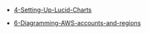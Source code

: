 * [4-Setting-Up-Lucid-Charts](./4-Setting-Up-Lucid-Charts.md)

* [6-Diagramming-AWS-accounts-and-regions](./6-Diagramming-AWS-accounts-and-regions.md)
